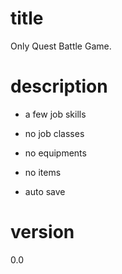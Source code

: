 # title

Only Quest Battle Game.

# description

- a few job skills
- no job classes
- no equipments
- no items

- auto save

# version
0.0